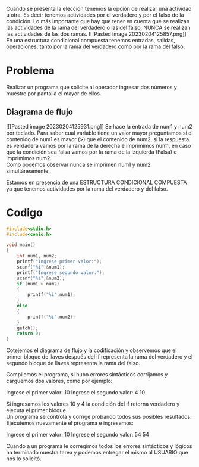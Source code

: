 Cuando se presenta la elección tenemos la opción de realizar una actividad u otra. Es decir tenemos actividades por el verdadero y por el falso de la condición. Lo más importante que hay que tener en cuenta que se realizan las actividades de la rama del verdadero o las del falso, NUNCA se realizan las actividades de las dos ramas.
![[Pasted image 20230204125857.png]]
En una estructura condicional compuesta tenemos entradas, salidas, operaciones, tanto por la rama del verdadero como por la rama del falso.
# Problema
Realizar un programa que solicite al operador ingresar dos números y muestre por pantalla el mayor de ellos.
## Diagrama de flujo
![[Pasted image 20230204125931.png]]
Se hace la entrada de num1 y num2 por teclado. Para saber cual variable tiene un valor mayor preguntamos si el contenido de num1 es mayor (>) que el contenido de num2, si la respuesta es verdadera vamos por la rama de la derecha e imprimimos num1, en caso que la condición sea falsa vamos por la rama de la izquierda (Falsa) e imprimimos num2.  
Como podemos observar nunca se imprimen num1 y num2 simultáneamente.

Estamos en presencia de una ESTRUCTURA CONDICIONAL COMPUESTA ya que tenemos actividades por la rama del verdadero y del falso.
# Codigo
```C
#include<stdio.h>
#include<conio.h>

void main()
{
    int num1, num2;
    printf("Ingrese primer valor:");
    scanf("%i",&num1);
    printf("Ingrese segundo valor:");
    scanf("%i",&num2);
    if (num1 > num2)
    {
        printf("%i",num1);
    }
    else
    {
        printf("%i",num2);
    }
    getch();
    return 0;
}
```
Cotejemos el diagrama de flujo y la codificación y observemos que el primer bloque de llaves después del if representa la rama del verdadero y el segundo bloque de llaves representa la rama del falso.  

Compilemos el programa, si hubo errores sintácticos corrijamos y carguemos dos valores, como por ejemplo:

Ingrese el primer valor: 10
Ingrese el segundo valor: 4
10

Si ingresamos los valores 10 y 4 la condición del if retorna verdadero y ejecuta el primer bloque.  
Un programa se controla y corrige probando todos sus posibles resultados.  
Ejecutemos nuevamente el programa e ingresemos:

Ingrese el primer valor: 10
Ingrese el segundo valor: 54
54

Cuando a un programa le corregimos todos los errores sintácticos y lógicos ha terminado nuestra tarea y podemos entregar el mismo al USUARIO que nos lo solicitó.

